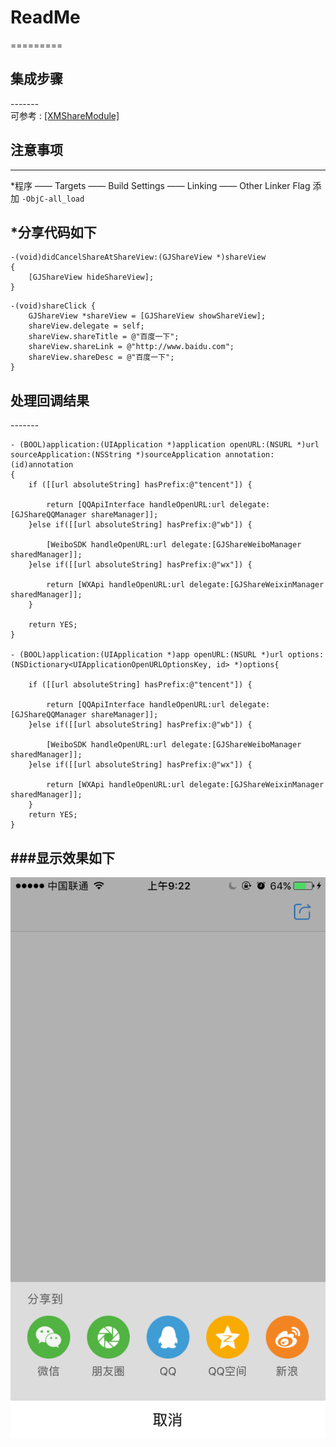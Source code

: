 # ReadMe   
=========
## 集成步骤
-------    
可参考 : [[XMShareModule]](https://github.com/xumeng/XMShareModule)	

## 注意事项
-------
*程序 —— Targets —— Build Settings —— Linking —— Other Linker Flag 添加 `-ObjC-all_load`

*分享代码如下 
---------

```
-(void)didCancelShareAtShareView:(GJShareView *)shareView
{
    [GJShareView hideShareView];
}
```
```
-(void)shareClick {
    GJShareView *shareView = [GJShareView showShareView];
    shareView.delegate = self;
    shareView.shareTitle = @"百度一下";
    shareView.shareLink = @"http://www.baidu.com";
    shareView.shareDesc = @"百度一下";
}   
```

## 处理回调结果         
-------      

```
- (BOOL)application:(UIApplication *)application openURL:(NSURL *)url sourceApplication:(NSString *)sourceApplication annotation:(id)annotation
{
    if ([[url absoluteString] hasPrefix:@"tencent"]) {
        
        return [QQApiInterface handleOpenURL:url delegate:[GJShareQQManager shareManager]];
    }else if([[url absoluteString] hasPrefix:@"wb"]) {
        
        [WeiboSDK handleOpenURL:url delegate:[GJShareWeiboManager sharedManager]];
    }else if([[url absoluteString] hasPrefix:@"wx"]) {
        
        return [WXApi handleOpenURL:url delegate:[GJShareWeixinManager sharedManager]];
    }
    
    return YES;
}

- (BOOL)application:(UIApplication *)app openURL:(NSURL *)url options:(NSDictionary<UIApplicationOpenURLOptionsKey, id> *)options{
    
    if ([[url absoluteString] hasPrefix:@"tencent"]) {
        
        return [QQApiInterface handleOpenURL:url delegate:[GJShareQQManager shareManager]];
    }else if([[url absoluteString] hasPrefix:@"wb"]) {
        
        [WeiboSDK handleOpenURL:url delegate:[GJShareWeiboManager sharedManager]];
    }else if([[url absoluteString] hasPrefix:@"wx"]) {
        
        return [WXApi handleOpenURL:url delegate:[GJShareWeixinManager sharedManager]];
    }
    return YES;
}   

```
###显示效果如下 
---------

![](https://github.com/moling111/shareDemo/blob/master/share/CC81725D9E71AFDF410BC8D6382E7FBF.png)

